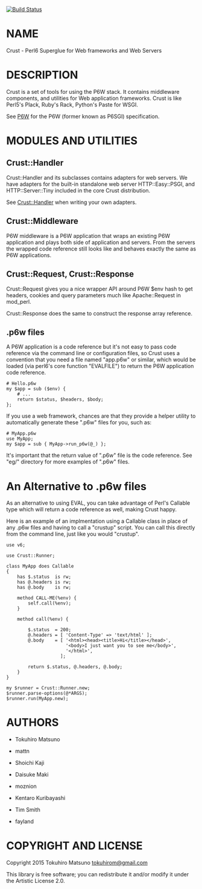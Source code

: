 [![Build Status](https://travis-ci.org/tokuhirom/p6-Crust.svg?branch=master)](https://travis-ci.org/tokuhirom/p6-Crust)

NAME
====

Crust - Perl6 Superglue for Web frameworks and Web Servers

DESCRIPTION
===========

Crust is a set of tools for using the P6W stack. It contains middleware components, and utilities for Web application frameworks. Crust is like Perl5's Plack, Ruby's Rack, Python's Paste for WSGI.

See [P6W](https://github.com/zostay/P6W) for the P6W (former known as P6SGI) specification.

MODULES AND UTILITIES
=====================

Crust::Handler
--------------

Crust::Handler and its subclasses contains adapters for web servers. We have adapters for the built-in standalone web server HTTP::Easy::PSGI, and HTTP::Server::Tiny included in the core Crust distribution.

See [Crust::Handler](Crust::Handler) when writing your own adapters.

Crust::Middleware
-----------------

P6W middleware is a P6W application that wraps an existing P6W application and plays both side of application and servers. From the servers the wrapped code reference still looks like and behaves exactly the same as P6W applications.

Crust::Request, Crust::Response
-------------------------------

Crust::Request gives you a nice wrapper API around P6W $env hash to get headers, cookies and query parameters much like Apache::Request in mod_perl.

Crust::Response does the same to construct the response array reference.

.p6w files
----------

A P6W application is a code reference but it's not easy to pass code reference via the command line or configuration files, so Crust uses a convention that you need a file named "app.p6w" or similar, which would be loaded (via perl6's core function "EVALFILE") to return the P6W application code reference.

    # Hello.p6w
    my $app = sub ($env) {
        # ...
        return $status, $headers, $body;
    };

If you use a web framework, chances are that they provide a helper utility to automatically generate these ".p6w" files for you, such as:

    # MyApp.p6w
    use MyApp;
    my $app = sub { MyApp->run_p6w(@_) };

It's important that the return value of ".p6w" file is the code reference. See "eg/" directory for more examples of ".p6w" files.

An Alternative to .p6w files
============================

As an alternative to using EVAL, you can take advantage of Perl's Callable type which will return a code reference as well, making Crust happy.

Here is an example of an implmentation using a Callable class in place of any .p6w files and having to call a "crustup" script. You can call this directly from the command line, just like you would "crustup".

    use v6;

    use Crust::Runner;

    class MyApp does Callable
    {
        has $.status  is rw;
        has @.headers is rw;
        has @.body    is rw;

        method CALL-ME(%env) {
            self.call(%env);
        }

        method call(%env) {

            $.status  = 200;
            @.headers = [ 'Content-Type' => 'text/html' ];
            @.body    = [ '<html><head><title>Hi</title></head>',
                          '<body>I just want you to see me</body>',
                          '</html>',
                        ];

            return $.status, @.headers, @.body;
        }
    }

    my $runner = Crust::Runner.new;
    $runner.parse-options(@*ARGS);
    $runner.run(MyApp.new);

AUTHORS
=======

  * Tokuhiro Matsuno

  * mattn

  * Shoichi Kaji

  * Daisuke Maki

  * moznion

  * Kentaro Kuribayashi

  * Tim Smith

  * fayland

COPYRIGHT AND LICENSE
=====================

Copyright 2015 Tokuhiro Matsuno <tokuhirom@gmail.com>

This library is free software; you can redistribute it and/or modify it under the Artistic License 2.0.
